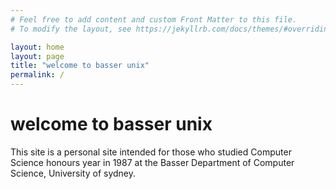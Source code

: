 ```yaml
---
# Feel free to add content and custom Front Matter to this file.
# To modify the layout, see https://jekyllrb.com/docs/themes/#overriding-theme-defaults

layout: home
layout: page
title: "welcome to basser unix"
permalink: /
---
```

# welcome to basser unix

This site is a personal site intended for those who studied Computer
Science honours year in 1987 at the Basser Department of Computer Science,
University of sydney.